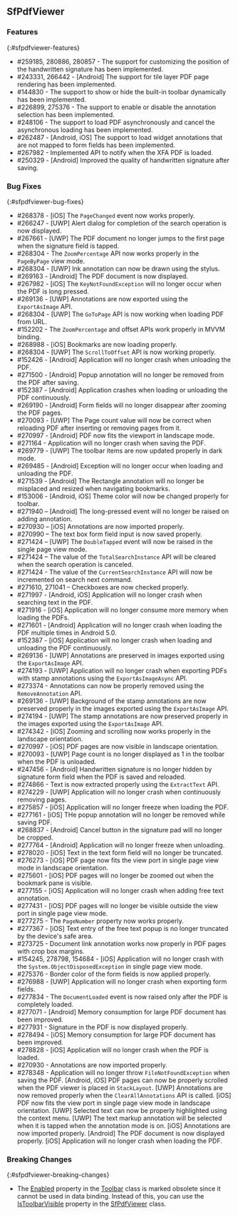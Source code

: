 ## SfPdfViewer

### Features
{:#sfpdfviewer-features}

* \#259185, 280886, 280857 - The support for customizing the position of the handwritten signature has been implemented.
* \#243331, 266442 - [Android] The support for tile layer PDF page rendering has been implemented.
* \#144830 - The support to show or hide the built-in toolbar dynamically has been implemented.
* \#226899, 275376 - The support to enable or disable the annotation selection has been implemented.
* \#248106 - The support to load PDF asynchronously and cancel the asynchronous loading has been implemented.
* \#262487 - [Android, iOS] The support to load widget annotations that are not mapped to form fields has been implemented.
* \#267982 - Implemented API to notify when the XFA PDF is loaded.
* \#250329 - [Android] Improved the quality of handwritten signature after saving.

### Bug Fixes
{:#sfpdfviewer-bug-fixes}
* \#268378 - [iOS] The `PageChanged` event now works properly.
* \#266247 - [UWP] Alert dialog for completion of the search operation is now displayed.
* \#267661 - [UWP] The PDF document no longer jumps to the first page when the signature field is tapped.
* \#268304 - The `ZoomPercentage` API now works properly in the `PageByPage` view mode.
* \#268304 - [UWP] Ink annotation can now be drawn using the stylus.
* \#269163 - [Android] The PDF document is now displayed.
* \#267982 - [iOS] The `KeyNotFoundException` will no longer occur when the PDF is long pressed.
* \#269136 - [UWP] Annotations are now exported using the `ExportAsImage` API.
* \#268304 - [UWP] The `GoToPage` API is now working when loading PDF from URL.
* \#152202 - The `ZoomPercentage` and offset APIs work properly in MVVM binding.
* \#268988 - [iOS] Bookmarks are now loading properly.
* \#268304 - [UWP] The `ScrollToOffset` API is now working properly.
* \#152426 - [Android] Application will no longer crash when unloading the PDF.
* \#271500 - [Android] Popup annotation will no longer be removed from the PDF after saving.
* \#152387 - [Android] Application crashes when loading or unloading the PDF continuously.
* \#269190 - [Android] Form fields will no longer disappear after zooming the PDF pages.
* \#270093 - [UWP] The Page count value will now be correct when reloading PDF after inserting or removing pages from it.
* \#270997 - [Android] PDF now fits the viewport in landscape mode.
* \#271164 - Application will no longer crash when saving the PDF.
* \#269779 - [UWP] The toolbar items are now updated properly in dark mode.
* \#269485 - [Android] Exception will no longer occur when loading and unloading the PDF.
* \#271539 - [Android] The Rectangle annotation will no longer be misplaced and resized when navigating bookmarks.
* \#153006 - [Android, iOS] Theme color will now be changed properly for toolbar.
* \#271940 – [Android] The long-pressed event will no longer be raised on adding annotation.
* \#270930 – [iOS] Annotations are now imported properly.
* \#270990 – The text box form field input is now saved properly.
* \#271424 – [UWP] The `DoubleTapped` event will now be raised in the single page view mode.
* \#271424 – The value of the `TotalSearchInstance` API will be cleared when the search operation is canceled.
* \#271424 - The value of the `CurrentSearchInstance` API will now be incremented on search next command.
* \#271610, 271041 – Checkboxes are now checked properly.
* \#271997 - [Android, iOS] Application will no longer crash when searching text in the PDF.
* \#271916 - [iOS] Application will no longer consume more memory when loading the PDFs.
* \#271601 - [Android] Application will no longer crash when loading the PDF multiple times in Android 5.0.
* \#152387 - [iOS] Application will no longer crash when loading and unloading the PDF continuously.
* \#269136 - [UWP] Annotations are preserved in images exported using the `ExportAsImage` API. 
* \#274193 - [UWP] Application will no longer crash when exporting PDFs with stamp annotations using the `ExportAsImageAsync` API. 
* \#273374 - Annotations can now be properly removed using the `RemoveAnnotation` API. 
* \#269136 - [UWP] Background of the stamp annotations are now preserved properly in the images exported using the `ExportAsImage` API. 
* \#274194 - [UWP] The stamp annotations are now preserved properly in the images exported using the `ExportAsImage` API. 
* \#274342 - [iOS] Zooming and scrolling now works properly in the landscape orientation.
* \#270997 - [iOS] PDF pages are now visible in landscape orientation.
* \#270093 - [UWP] Page count is no longer displayed as 1 in the toolbar when the PDF is unloaded. 
* \#247456 - [Android] Handwritten signature is no longer hidden by signature form field when the PDF is saved and reloaded. 
* \#274866 - Text is now extracted properly using the `ExtractText` API. 
* \#274229 - [UWP] Application will no longer crash when continuously removing pages.
* \#275857 - [iOS] Application will no longer freeze when loading the PDF. 
* \#277161 - [iOS] THe popup annotation will no longer be removed while saving PDF.
* \#268837 - [Android] Cancel button in the signature pad will no longer be cropped.
* \#277764 - [Android] Application will no longer freeze when unloading. 
* \#278020 - [iOS] Text in the text form field will no longer be truncated. 
* \#276273 - [iOS] PDF page now fits the view port in single page view mode in landscape orientation.
* \#275601 - [iOS] PDF pages will no longer be zoomed out when the bookmark pane is visible.
* \#277155 - [iOS] Application will no longer crash when adding free text annotation.
* \#277431 - [iOS] PDF pages will no longer be visible outside the view port in single page view mode.
* \#277275 - The `PageNumber` property now works properly.
* \#277367 - [iOS] Text entry of the free text popup is no longer truncated by the device's safe area.
* \#273725 - Document link annotation works now properly in PDF pages with crop box margins.
* \#154245, 278798, 154684 - [iOS] Application will no longer crash with the `System.ObjectDisposedException` in single page view mode.
* \#275376 - Border color of the form fields is now applied properly.
* \#276988 - [UWP] Application will no longer crash when exporting form fields. 
* \#277834 - The `DocumentLoaded` event is now raised only after the PDF is completely loaded.
* \#277071 - [Android] Memory consumption for large PDF document has been improved. 
* \#277931 - Signature in the PDF is now displayed properly.
* \#278494 - [iOS] Memory consumption for large PDF document has been improved. 
* \#278828 - [iOS] Application will no longer crash when the PDF is loaded.
* \#270930 - Annotations are now imported properly.
* \#278348 - Application will no longer throw `FileNotFoundException` when saving the PDF.
[Android, iOS] PDF pages can now be properly scrolled when the PDF viewer is placed in `StackLayout`.
[UWP] Annotations are now removed properly when the `ClearAllAnnotations` API is called.
[iOS] PDF now fits the view port in single page view mode in landscape orientation.
[UWP] Selected text can now be properly highlighted using the context menu.
[UWP] The text markup annotation will be selected when it is tapped when the annotation mode is on.
[iOS] Annotations are now imported properly.
[Android] The PDF document is now displayed properly.
[iOS] Application will no longer crash when loading the PDF.

### Breaking Changes
{:#sfpdfviewer-breaking-changes}

* The [Enabled](https://help.syncfusion.com/cr/xamarin/Syncfusion.SfPdfViewer.XForms~Syncfusion.SfPdfViewer.XForms.Toolbar~Enabled.html) property in the [Toolbar](https://help.syncfusion.com/cr/xamarin/Syncfusion.SfPdfViewer.XForms~Syncfusion.SfPdfViewer.XForms.Toolbar.html) class is marked obsolete since it cannot be used in data binding. Instead of this, you can use the [IsToolbarVisible](https://help.syncfusion.com/cr/xamarin/Syncfusion.SfPdfViewer.XForms~Syncfusion.SfPdfViewer.XForms.SfPdfViewer~IsToolbarVisible.html) property in the [SfPdfViewer](https://help.syncfusion.com/cr/xamarin/Syncfusion.SfPdfViewer.XForms~Syncfusion.SfPdfViewer.XForms.SfPdfViewer.html) class.

